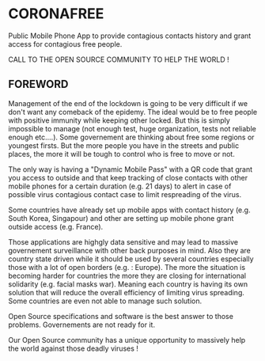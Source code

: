 # CORONAFREE
Public Mobile Phone App to provide contagious contacts history and grant access for contagious free people.

CALL TO THE OPEN SOURCE COMMUNITY TO HELP THE WORLD !

## FOREWORD

Management of the end of the lockdown is going to be very difficult if we don't want any comeback of the epidemy.
The ideal would be to free people with positive immunity while keeping other locked. But this is simply impossible to manage (not enough test, huge organization, tests not reliable enough etc....). Some governement are thinking about free some regions or youngest firsts.
But the more people you have in the streets and public places, the more it will be tough to control who is free to move or not.

The only way is having a "Dynamic Mobile Pass" with a QR code that grant you access to outside and that keep tracking of close contacts with other mobile phones for a certain duration (e.g. 21 days) to alert in case of possible virus contagious contact case to limit respreading of the virus.

Some countries have already set up mobile apps with contact history (e.g. South Korea, Singapour) and other are setting up mobile phone grant outside access (e.g. France). 

Those applications are highgly data sensitive and may lead to massive governement surveillance with other back purposes in mind. Also they are country state driven while it should be used by several countries especially those with a lot of open borders (e.g. : Europe).
The more the situation is becoming harder for countries the more they are closing for international solidarity (e.g. facial masks war). Meaning each country is having its own solution that will reduce the overall efficiency of limiting virus spreading. Some countries are even not able to manage such solution.

Open Source specifications and software is the best answer to those problems. Governements are not ready for it. 

Our Open Source community has a unique opportunity to massively help the world against those deadly viruses !



